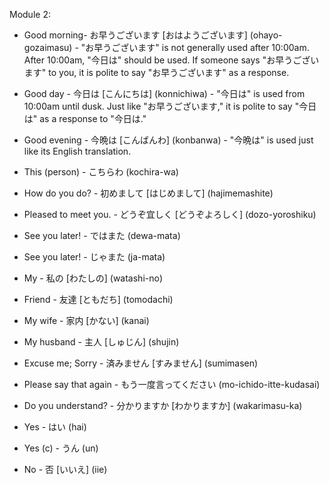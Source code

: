 Module 2:

  + Good morning- お早うございます [おはようございます] (ohayo-gozaimasu) - "お早うございます" is not generally used after 10:00am. After 10:00am, "今日は" should be used. If someone says "お早うございます" to you, it is polite to say "お早うございます" as a response.
  + Good day - 今日は [こんにちは] (konnichiwa) - "今日は" is used from 10:00am until dusk. Just like "お早うございます," it is polite to say "今日は" as a response to "今日は."
  + Good evening - 今晩は [こんばんわ] (konbanwa) - "今晩は" is used just like its English translation.

  + This (person) - こちらわ (kochira-wa)

  + How do you do? - 初めまして [はじめまして] (hajimemashite)
  + Pleased to meet you. - どうぞ宜しく [どうぞよろしく] (dozo-yoroshiku)

  + See you later! - ではまた (dewa-mata)
  + See you later! - じゃまた (ja-mata)

  + My - 私の [わたしの] (watashi-no)
  + Friend - 友達 [ともだち] (tomodachi)

  + My wife - 家内 [かない] (kanai)
  + My husband - 主人 [しゅじん] (shujin)

  + Excuse me; Sorry - 済みません [すみません] (sumimasen)

  + Please say that again - もう一度言ってください (mo-ichido-itte-kudasai)
  + Do you understand? - 分かりますか [わかりますか] (wakarimasu-ka)

  + Yes - はい (hai)
  + Yes (c) - うん (un)
  + No - 否 [いいえ] (iie)
